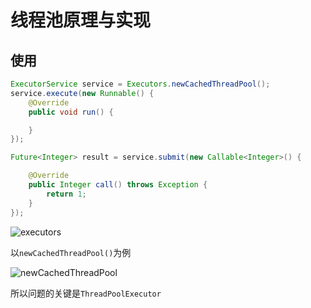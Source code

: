 # 线程池原理与实现

## 使用

```java
ExecutorService service = Executors.newCachedThreadPool();
service.execute(new Runnable() {
    @Override
    public void run() {

    }
});

Future<Integer> result = service.submit(new Callable<Integer>() {

    @Override
    public Integer call() throws Exception {
        return 1;
    }
});
```

![executors](https://github.com/chuanlei/tech-notes/blob/master/pics/executors.jpg)

以`newCachedThreadPool()`为例

![newCachedThreadPool](https://github.com/chuanlei/tech-notes/blob/master/pics/newCachedThreadPool.jpg)

所以问题的关键是`ThreadPoolExecutor`
